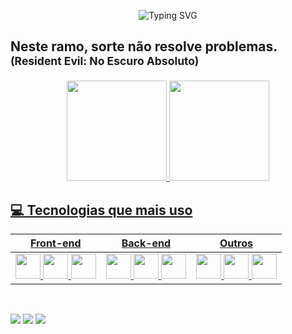 <div align="center">

![Typing SVG](https://readme-typing-svg.demolab.com?font=Fira+Code&size=32&pause=1000&color=FF79C6&center=true&vCenter=true&width=435&lines=Hi%2C+My+name+is+Sabrina!;)

</div>

## <p>Neste ramo, sorte não resolve problemas. <small>(Resident Evil: No Escuro Absoluto)</small></p>

<div align="center">
  <a href="https://github.com/bina663">
  <img height="160em" src="https://github-readme-stats.vercel.app/api?username=bina663&show_icons=true&theme=dracula&include_all_commits=true&count_private=true"/>
  <img height="160em" src="https://github-readme-stats.vercel.app/api/top-langs/?username=bina663&layout=compact&langs_count=7&theme=dracula"/>
</div>

## 💻 Tecnologias que mais uso

<div align="center">

| Front-end | Back-end | Outros |
|------------|-----------|---------|
| <img src="https://cdn.jsdelivr.net/gh/devicons/devicon/icons/html5/html5-original.svg" width="40"/> <img src="https://cdn.jsdelivr.net/gh/devicons/devicon/icons/css3/css3-original.svg" width="40"/> <img src="https://cdn.jsdelivr.net/gh/devicons/devicon/icons/javascript/javascript-original.svg" width="40"/> | <img src="https://cdn.jsdelivr.net/gh/devicons/devicon/icons/nodejs/nodejs-original.svg" width="40"/> <img src="https://cdn.jsdelivr.net/gh/devicons/devicon/icons/python/python-original.svg" width="40"/> <img src="https://cdn.jsdelivr.net/gh/devicons/devicon/icons/php/php-original.svg" width="40"/> | <img src="https://cdn.jsdelivr.net/gh/devicons/devicon/icons/git/git-original.svg" width="40"/> <img src="https://cdn.jsdelivr.net/gh/devicons/devicon/icons/linux/linux-original.svg" width="40"/> <img src="https://cdn.jsdelivr.net/gh/devicons/devicon/icons/vscode/vscode-original.svg" width="40"/> |

</div>

  
  ##
<div><br>  
 <a href="https://discord.gg/j2KmdrW4" target="_blank"><img src="https://img.shields.io/badge/Discord-7289DA?style=for-the-badge&logo=discord&logoColor=white" target="_blank"></a> 
 <a href = "mailto:bina.oliver4@gmail.com"><img src="https://img.shields.io/badge/-Gmail-%23333?style=for-the-badge&logo=gmail&logoColor=white" target="_blank"></a>
 <a href="https://www.linkedin.com/in/https://www.linkedin.com/in/sabrina-oliveira-ba80031b0/" target="_blank"><img src="https://img.shields.io/badge/-LinkedIn-%230077B5?style=for-the-badge&logo=linkedin&logoColor=white" target="_blank"></a> 
</div>
